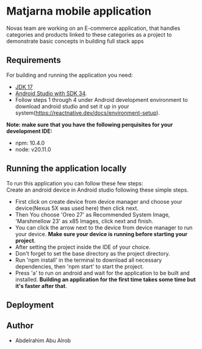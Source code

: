 # Matjarna mobile application
Novas team are working on an E-commerce application, that handles categories and products linked to these categories as a project to demonstrate basic concepts in building full stack apps


## Requirements

For building and running the application you need:

- [JDK 17](https://adoptium.net/temurin/releases/?package=jdk&version=17&os=any)
- [Android Studio with SDK 34](https://developer.android.com/studio/). 
- Follow steps 1 through 4 under Android development environment to download android studio and set it up in your system(https://reactnative.dev/docs/environment-setup).


**Note: make sure that you have the following perquisites for your development IDE:**
- npm: 10.4.0
- node: v20.11.0


## Running the application locally
 
To run this application you can follow these few steps:<br />
Create an android device in Android studio following these simple steps.  
 - First click on create device from device manager and choose your device(Nexus 5X was used here) then click next.
 - Then You choose 'Oreo 27' as Recommended System Image, 'Marshmellow 23' as x85 Images, click next and finish.
 - You can click the arrow next to the device from device manager to run your device.
    **Make sure your device is running before starting your project**.
 - After setting the project inside the IDE of your choice.
 - Don't forget to set the base directory as the project directory.
 - Run 'npm install' in the terminal to download all necessary dependencies, then 'npm start' to start the project.
 - Press 'a' to run on android and wait for the application to be built and installed.
     **Building an application for the first time takes some time but it's faster after that**.

 

## Deployment 


## Author
- Abdelrahim Abu Alrob






